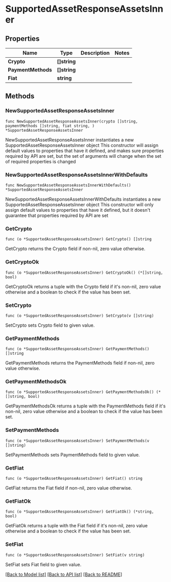 # SupportedAssetResponseAssetsInner

## Properties

| Name               | Type          | Description | Notes |
| ------------------ | ------------- | ----------- | ----- |
| **Crypto**         | **\[]string** |             |       |
| **PaymentMethods** | **\[]string** |             |       |
| **Fiat**           | **string**    |             |       |

## Methods

### NewSupportedAssetResponseAssetsInner

`func NewSupportedAssetResponseAssetsInner(crypto []string, paymentMethods []string, fiat string, ) *SupportedAssetResponseAssetsInner`

NewSupportedAssetResponseAssetsInner instantiates a new SupportedAssetResponseAssetsInner object This constructor will assign default values to properties that have it defined, and makes sure properties required by API are set, but the set of arguments will change when the set of required properties is changed

### NewSupportedAssetResponseAssetsInnerWithDefaults

`func NewSupportedAssetResponseAssetsInnerWithDefaults() *SupportedAssetResponseAssetsInner`

NewSupportedAssetResponseAssetsInnerWithDefaults instantiates a new SupportedAssetResponseAssetsInner object This constructor will only assign default values to properties that have it defined, but it doesn't guarantee that properties required by API are set

### GetCrypto

`func (o *SupportedAssetResponseAssetsInner) GetCrypto() []string`

GetCrypto returns the Crypto field if non-nil, zero value otherwise.

### GetCryptoOk

`func (o *SupportedAssetResponseAssetsInner) GetCryptoOk() (*[]string, bool)`

GetCryptoOk returns a tuple with the Crypto field if it's non-nil, zero value otherwise and a boolean to check if the value has been set.

### SetCrypto

`func (o *SupportedAssetResponseAssetsInner) SetCrypto(v []string)`

SetCrypto sets Crypto field to given value.

### GetPaymentMethods

`func (o *SupportedAssetResponseAssetsInner) GetPaymentMethods() []string`

GetPaymentMethods returns the PaymentMethods field if non-nil, zero value otherwise.

### GetPaymentMethodsOk

`func (o *SupportedAssetResponseAssetsInner) GetPaymentMethodsOk() (*[]string, bool)`

GetPaymentMethodsOk returns a tuple with the PaymentMethods field if it's non-nil, zero value otherwise and a boolean to check if the value has been set.

### SetPaymentMethods

`func (o *SupportedAssetResponseAssetsInner) SetPaymentMethods(v []string)`

SetPaymentMethods sets PaymentMethods field to given value.

### GetFiat

`func (o *SupportedAssetResponseAssetsInner) GetFiat() string`

GetFiat returns the Fiat field if non-nil, zero value otherwise.

### GetFiatOk

`func (o *SupportedAssetResponseAssetsInner) GetFiatOk() (*string, bool)`

GetFiatOk returns a tuple with the Fiat field if it's non-nil, zero value otherwise and a boolean to check if the value has been set.

### SetFiat

`func (o *SupportedAssetResponseAssetsInner) SetFiat(v string)`

SetFiat sets Fiat field to given value.

[\[Back to Model list\]](./#documentation-for-models) [\[Back to API list\]](./#documentation-for-api-endpoints) [\[Back to README\]](./)
